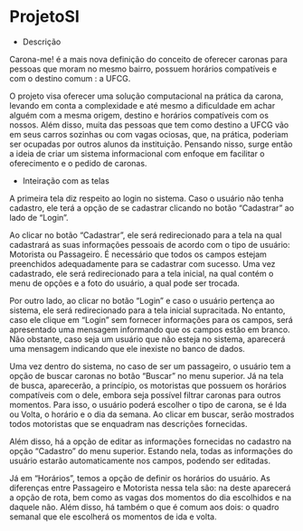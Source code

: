 # ProjetoSI

- Descrição

Carona-me! é a mais nova definição do conceito de oferecer caronas para pessoas que moram no mesmo bairro, possuem horários compatíveis e com o destino comum : a UFCG.

O projeto visa oferecer uma solução computacional na prática da carona, levando em conta a complexidade e até mesmo a dificuldade em achar alguém com a mesma origem, destino e horários compatíveis com os nossos. Além disso, muita das pessoas que tem como destino a UFCG vão em seus carros sozinhas ou com vagas ociosas, que, na prática, poderiam ser ocupadas por outros alunos da instituição. 
Pensando nisso, surge então a ideia de criar um sistema informacional com enfoque em facilitar o oferecimento e o pedido de caronas. 


- Inteiração com as telas

A primeira tela diz respeito ao login no sistema. Caso o usuário não tenha cadastro, ele terá a opção de se cadastrar clicando no botão “Cadastrar” ao lado de “Login”.

Ao clicar no botão “Cadastrar”, ele será redirecionado para a tela na qual cadastrará as suas informações pessoais de acordo com o tipo de usuário: Motorista ou Passageiro. É necessário que todos os campos estejam preenchidos adequadamente para se cadastrar com sucesso. Uma vez cadastrado, ele será redirecionado para a tela inicial, na qual contém o menu de opções e a foto do usuário, a qual pode ser trocada.

Por outro lado, ao clicar no botão “Login” e caso o usuário pertença ao sistema, ele será redirecionado para a tela inicial supracitada. No entanto, caso ele clique em “Login” sem fornecer informações para os campos, será apresentado uma mensagem informando que os campos estão em branco. Não obstante, caso seja um usuário que não esteja no sistema, aparecerá uma mensagem indicando que ele inexiste no banco de dados. 

Uma vez dentro do sistema, no caso de ser um passageiro, o usuário tem a opção de buscar caronas no botão “Buscar” no menu superior. Já na tela de busca, aparecerão, a princípio, os motoristas que possuem os horários compatíveis com o dele, embora seja possível filtrar caronas para outros momentos. Para isso, o usuário poderá escolher o tipo de carona, se é Ida ou Volta, o horário e o dia da semana. Ao clicar em buscar, serão mostrados todos motoristas que se enquadram nas descrições fornecidas.

Além disso, há a opção de editar as informações fornecidas no cadastro na opção “Cadastro” do menu superior. Estando nela, todas as informações do usuário estarão automaticamente nos campos, podendo ser editadas.

Já em “Horários”, temos a opção de definir os horários do usuário. As diferenças entre Passageiro e Motorista nessa tela são: na deste aparecerá a opção de rota, bem como as vagas dos momentos do dia escolhidos e na daquele não. Além disso, há também o que é comum aos dois: o quadro semanal que ele escolherá os momentos de ida e volta.
